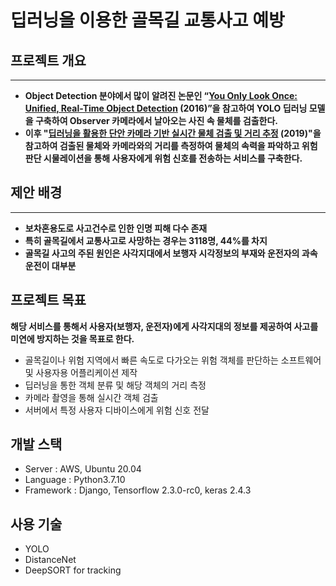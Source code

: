 # 딥러닝을 이용한 골목길 교통사고 예방

## 프로젝트 개요

---

- **Object Detection 분야에서 많이 알려진 논문인 “[You Only Look Once: Unified, Real-Time Object Detection](https://arxiv.org/abs/1506.02640) (2016)”을 참고하여 YOLO 딥러닝 모델을 구축하여 Observer 카메라에서 날아오는 사진 속 물체를 검출한다.**
- **이후 "[딥러닝을 활용한 단안 카메라 기반 실시간 물체 검출 및 거리 추정](https://scienceon.kisti.re.kr/srch/selectPORSrchArticle.do?cn=JAKO201933751283944&dbt=NART) (2019)"을 참고하여 검출된 물체와 카메라와의 거리를 측정하여 물체의 속력을 파악하고 위험판단 시물레이션을 통해 사용자에게 위험 신호를 전송하는 서비스를 구축한다.**

## 제안 배경

---

- **보차혼용도로 사고건수로 인한 인명 피해 다수 존재**
- **특히 골목길에서 교통사고로 사망하는 경우는 3118명, 44%를 차지**
- **골목길 사고의 주된 원인은 사각지대에서 보행자 시각정보의 부재와 운전자의 과속운전이 대부분**

## 프로젝트 목표

**해당 서비스를 통해서 사용자(보행자, 운전자)에게 사각지대의 정보를 제공하여 사고를 미연에 방지하는 것을 목표로 한다.**

- 골목길이나 위험 지역에서 빠른 속도로 다가오는 위험 객체를 판단하는 소프트웨어 및 사용자용 어플리케이션 제작
- 딥러닝을 통한 객체 분류 및 해당 객체의 거리 측정
- 카메라 촬영을 통해 실시간 객체 검출
- 서버에서 특정 사용자 디바이스에게 위험 신호 전달

## 개발 스택

 - Server : AWS, Ubuntu 20.04
 - Language : Python3.7.10
 - Framework : Django, Tensorflow 2.3.0-rc0, keras 2.4.3

## 사용 기술

 - YOLO
 - DistanceNet
 - DeepSORT for tracking
